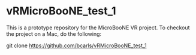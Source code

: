 # vRMicroBooNE_test_1

This is a prototype repository for the MicroBooNE VR project. To checkout the project on a Mac, do the following:

  git clone https://github.com/bcarls/vRMicroBooNE_test_1


